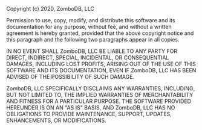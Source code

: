 Copyright (c) 2020, ZomboDB, LLC

Permission to use, copy, modify, and distribute this software and its documentation for any purpose, without fee, and 
without a written agreement is hereby granted, provided that the above copyright notice and this paragraph and the 
following two paragraphs appear in all copies.

IN NO EVENT SHALL ZomboDB, LLC BE LIABLE TO ANY PARTY FOR DIRECT, INDIRECT, SPECIAL, INCIDENTAL, OR CONSEQUENTIAL 
DAMAGES, INCLUDING LOST PROFITS, ARISING OUT OF THE USE OF THIS SOFTWARE AND ITS DOCUMENTATION, EVEN IF ZomboDB, LLC 
HAS BEEN ADVISED OF THE POSSIBILITY OF SUCH DAMAGE.

ZomboDB, LLC SPECIFICALLY DISCLAIMS ANY WARRANTIES, INCLUDING, BUT NOT LIMITED TO, THE IMPLIED WARRANTIES OF 
MERCHANTABILITY AND FITNESS FOR A PARTICULAR PURPOSE. THE SOFTWARE PROVIDED HEREUNDER IS ON AN "AS IS" BASIS, AND 
ZomboDB, LLC HAS NO OBLIGATIONS TO PROVIDE MAINTENANCE, SUPPORT, UPDATES, ENHANCEMENTS, OR MODIFICATIONS.
